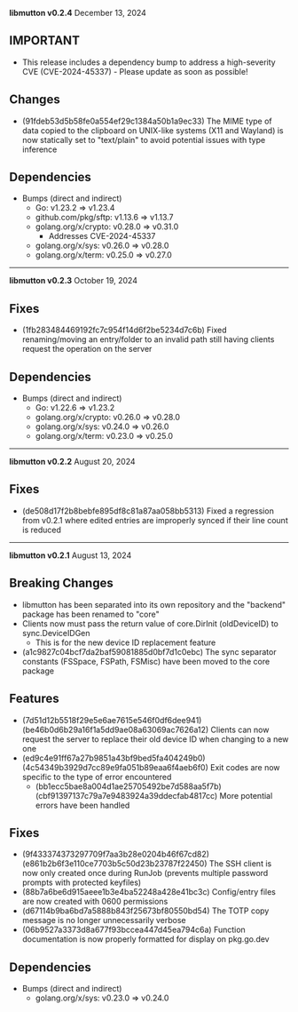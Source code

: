 **libmutton v0.2.4**
December 13, 2024

## IMPORTANT
- This release includes a dependency bump to address a high-severity CVE (CVE-2024-45337) - Please update as soon as possible!

## Changes
- (91fdeb53d5b58fe0a554ef29c1384a50b1a9ec33) The MIME type of data copied to the clipboard on UNIX-like systems (X11 and Wayland) is now statically set to "text/plain" to avoid potential issues with type inference

## Dependencies
- Bumps (direct and indirect)
    - Go: v1.23.2 => v1.23.4
    - github.com/pkg/sftp: v1.13.6 => v1.13.7
    - golang.org/x/crypto: v0.28.0 => v0.31.0
        - Addresses CVE-2024-45337
    - golang.org/x/sys: v0.26.0 => v0.28.0
    - golang.org/x/term: v0.25.0 => v0.27.0

---

**libmutton v0.2.3**
October 19, 2024

## Fixes
- (1fb283484469192fc7c954f14d6f2be5234d7c6b) Fixed renaming/moving an entry/folder to an invalid path still having clients request the operation on the server

## Dependencies
- Bumps (direct and indirect)
    - Go: v1.22.6 => v1.23.2
    - golang.org/x/crypto: v0.26.0 => v0.28.0
    - golang.org/x/sys: v0.24.0 => v0.26.0
    - golang.org/x/term: v0.23.0 => v0.25.0

---

**libmutton v0.2.2**
August 20, 2024

## Fixes
- (de508d17f2b8bebfe895df8c81a87aa058bb5313) Fixed a regression from v0.2.1 where edited entries are improperly synced if their line count is reduced

---

**libmutton v0.2.1**
August 13, 2024

## Breaking Changes
- libmutton has been separated into its own repository and the "backend" package has been renamed to "core"
- Clients now must pass the return value of core.DirInit (oldDeviceID) to sync.DeviceIDGen
    - This is for the new device ID replacement feature
- (a1c9827c04bcf7da2baf59081885d0bf7d1c0ebc) The sync separator constants (FSSpace, FSPath, FSMisc) have been moved to the core package

## Features
- (7d51d12b5518f29e5e6ae7615e546f0df6dee941) (be46b0d6b29a16f1a5dd9ae08a63069ac7626a12) Clients can now request the server to replace their old device ID when changing to a new one
- (ed9c4e91ff67a27b9851a43bf9bed5fa404249b0) (4c54349b3929d7cc89e9fa051b89eaa6f4aeb6f0) Exit codes are now specific to the type of error encountered
    - (bb1ecc5bae8a004d1ae25705492be7d588aa5f7b) (cbf91397137c79a7e9483924a39ddecfab4817cc) More potential errors have been handled

## Fixes
- (9f433374373297709f7aa3b28e0204b46f67cd82) (e861b2b6f3e110ce7703b5c50d23b23787f22450) The SSH client is now only created once during RunJob (prevents multiple password prompts with protected keyfiles)
- (88b7a6be6d915aeee1b3e4ba52248a428e41bc3c) Config/entry files are now created with 0600 permissions
- (d67114b9ba6bd7a5888b843f25673bf80550bd54) The TOTP copy message is no longer unnecessarily verbose
- (06b9527a3373d8a677f93bccea447d45ea794c6a) Function documentation is now properly formatted for display on pkg.go.dev

## Dependencies
- Bumps (direct and indirect)
    - golang.org/x/sys: v0.23.0 => v0.24.0
